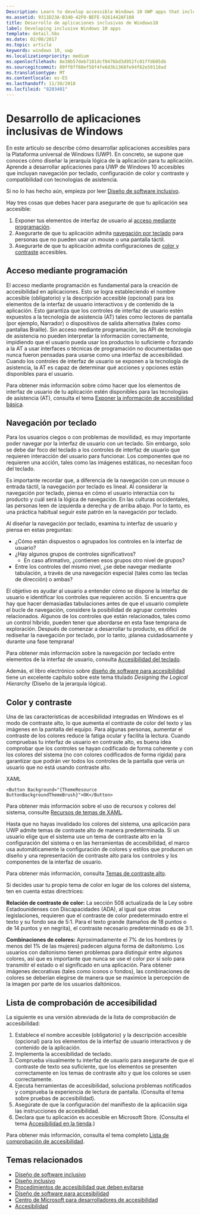 ```yaml
---
Description: Learn to develop accessible Windows 10 UWP apps that include keyboard navigation, color and contrast settings, and support for assistive technologies.
ms.assetid: 9311D23A-B340-42F0-BEFE-9261442AF108
title: Desarrollo de aplicaciones inclusivas de Windows10
label: Developing inclusive Windows 10 apps
template: detail.hbs
ms.date: 02/08/2017
ms.topic: article
keywords: windows 10, uwp
ms.localizationpriority: medium
ms.openlocfilehash: 8e38b57deb7101dcf0476bd3d952fc01ffd605db
ms.sourcegitcommit: 89ff8ff88ef58f4fe6d3b1368fe94f62e59118ad
ms.translationtype: MT
ms.contentlocale: es-ES
ms.lasthandoff: 11/30/2018
ms.locfileid: "8203401"
---
```

# <a name="developing-inclusive-windows-apps"></a>Desarrollo de aplicaciones inclusivas de Windows  

En este artículo se describe cómo desarrollar aplicaciones accesibles para la Plataforma universal de Windows (UWP). En concreto, se supone que conoces cómo diseñar la jerarquía lógica de la aplicación para tu aplicación. Aprende a desarrollar aplicaciones para UWP de Windows 10 accesibles que incluyan navegación por teclado, configuración de color y contraste y compatibilidad con tecnologías de asistencia.

Si no lo has hecho aún, empieza por leer [Diseño de software inclusivo](designing-inclusive-software.md).

Hay tres cosas que debes hacer para asegurarte de que tu aplicación sea accesible:

1. Exponer tus elementos de interfaz de usuario al [acceso mediante programación](#programmatic-access).
2. Asegurarte de que tu aplicación admita [navegación por teclado](#keyboard-navigation) para personas que no pueden usar un mouse o una pantalla táctil.
3. Asegurarte de que tu aplicación admita configuraciones de [color y contraste](#color-and-contrast) accesibles.

## <a name="programmatic-access"></a>Acceso mediante programación  
El acceso mediante programación es fundamental para la creación de accesibilidad en aplicaciones. Esto se logra estableciendo el nombre accesible (obligatorio) y la descripción accesible (opcional) para los elementos de la interfaz de usuario interactivos y de contenido de la aplicación. Esto garantiza que los controles de interfaz de usuario estén expuestos a la tecnología de asistencia (AT) tales como lectores de pantalla (por ejemplo, Narrador) o dispositivos de salida alternativa (tales como pantallas Braille). Sin acceso mediante programación, las API de tecnología de asistencia no pueden interpretar la información correctamente, impidiendo que el usuario pueda usar los productos lo suficiente o forzando a la AT a usar interfaces o técnicas de programación no documentadas que nunca fueron pensadas para usarse como una interfaz de accesibilidad. Cuando los controles de interfaz de usuario se exponen a la tecnología de asistencia, la AT es capaz de determinar qué acciones y opciones están disponibles para el usuario.  

Para obtener más información sobre cómo hacer que los elementos de interfaz de usuario de tu aplicación estén disponibles para las tecnologías de asistencia (AT), consulta el tema [Exponer la información de accesibilidad básica](basic-accessibility-information.md).

## <a name="keyboard-navigation"></a>Navegación por teclado  
Para los usuarios ciegos o con problemas de movilidad, es muy importante poder navegar por la interfaz de usuario con un teclado. Sin embargo, solo se debe dar foco del teclado a los controles de interfaz de usuario que requieren interacción del usuario para funcionar. Los componentes que no requieren una acción, tales como las imágenes estáticas, no necesitan foco del teclado.  

Es importante recordar que, a diferencia de la navegación con un mouse o entrada táctil, la navegación por teclado es lineal. Al considerar la navegación por teclado, piensa en cómo el usuario interactúa con tu producto y cuál será la lógica de navegación. En las culturas occidentales, las personas leen de izquierda a derecha y de arriba abajo. Por lo tanto, es una práctica habitual seguir este patrón en la navegación por teclado.  

Al diseñar la navegación por teclado, examina tu interfaz de usuario y piensa en estas preguntas:
* ¿Cómo están dispuestos o agrupados los controles en la interfaz de usuario?
* ¿Hay algunos grupos de controles significativos?
    * En caso afirmativo, ¿contienen esos grupos otro nivel de grupos?
*   Entre los controles del mismo nivel, ¿se debe navegar mediante tabulación, a través de una navegación especial (tales como las teclas de dirección) o ambas?

El objetivo es ayudar al usuario a entender cómo se dispone la interfaz de usuario e identificar los controles que requieren acción. Si encuentra que hay que hacer demasiadas tabulaciones antes de que el usuario complete el bucle de navegación, considere la posibilidad de agrupar controles relacionados. Algunos de los controles que están relacionados, tales como un control híbrido, pueden tener que abordarse en esta fase temprana de exploración. Después de comenzar a desarrollar tu producto, es difícil de rediseñar la navegación por teclado, por lo tanto, ¡planea cuidadosamente y durante una fase temprana!  

Para obtener más información sobre la navegación por teclado entre elementos de la interfaz de usuario, consulta [Accesibilidad del teclado](keyboard-accessibility.md).  

Además, el libro electrónico sobre [diseño de software para accesibilidad](https://www.microsoft.com/download/details.aspx?id=19262) tiene un excelente capítulo sobre este tema titulado _Designing the Logical Hierarchy_ (Diseño de la jerarquía lógica).

## <a name="color-and-contrast"></a>Color y contraste  
Una de las características de accesibilidad integradas en Windows es el modo de contraste alto, lo que aumenta el contraste de color del texto y las imágenes en la pantalla del equipo. Para algunas personas, aumentar el contraste de los colores reduce la fatiga ocular y facilita la lectura. Cuando compruebas tu interfaz de usuario en contraste alto, es buena idea comprobar que los controles se hayan codificado de forma coherente y con los colores del sistema (no con colores codificados de forma rígida) para garantizar que podrán ver todos los controles de la pantalla que vería un usuario que no está usando contraste alto.  

XAML
```xaml
<Button Background="{ThemeResource ButtonBackgroundThemeBrush}">OK</Button>
```
Para obtener más información sobre el uso de recursos y colores del sistema, consulte [Recursos de temas de XAML](../controls-and-patterns/xaml-theme-resources.md).

Hasta que no hayas invalidado los colores del sistema, una aplicación para UWP admite temas de contraste alto de manera predeterminada. Si un usuario elige que el sistema use un tema de contraste alto en la configuración del sistema o en las herramientas de accesibilidad, el marco usa automáticamente la configuración de colores y estilos que producen un diseño y una representación de contraste alto para los controles y los componentes de la interfaz de usuario.   

Para obtener más información, consulta [Temas de contraste alto](high-contrast-themes.md).  

Si decides usar tu propio tema de color en lugar de los colores del sistema, ten en cuenta estas directrices:  

**Relación de contraste de color:** La sección 508 actualizada de la Ley sobre Estadounidenses con Discapacidades (ADA), al igual que otras legislaciones, requieren que el contraste de color predeterminado entre el texto y su fondo sea de 5:1. Para el texto grande (tamaños de 18 puntos o de 14 puntos y en negrita), el contraste necesario predeterminado es de 3:1.  

**Combinaciones de colores:** Aproximadamente el 7% de los hombres (y menos del 1% de las mujeres) padecen alguna forma de daltonismo. Los usuarios con daltonismo tienen problemas para distinguir entre algunos colores, así que es importante que nunca se use el color por sí solo para transmitir el estado o el significado en una aplicación. Para obtener imágenes decorativas (tales como iconos o fondos), las combinaciones de colores se deberían elegirse de manera que se maximice la percepción de la imagen por parte de los usuarios daltónicos.  

## <a name="accessibility-checklist"></a>Lista de comprobación de accesibilidad  
La siguiente es una versión abreviada de la lista de comprobación de accesibilidad:

1. Establece el nombre accesible (obligatorio) y la descripción accesible (opcional) para los elementos de la interfaz de usuario interactivos y de contenido de la aplicación.
2. Implementa la accesibilidad de teclado.
3. Comprueba visualmente tu interfaz de usuario para asegurarte de que el contraste de texto sea suficiente, que los elementos se presenten correctamente en los temas de contraste alto y que los colores se usen correctamente.
4. Ejecuta herramientas de accesibilidad, soluciona problemas notificados y comprueba la experiencia de lectura de pantalla. (Consulta el tema sobre pruebas de accesibilidad).
5. Asegúrate de que la configuración del manifiesto de la aplicación siga las instrucciones de accesibilidad.
6. Declara que tu aplicación es accesible en Microsoft Store. (Consulta el tema [Accesibilidad en la tienda](accessibility-in-the-store.md).)

Para obtener más información, consulta el tema completo [Lista de comprobación de accesibilidad](accessibility-checklist.md).

## <a name="related-topics"></a>Temas relacionados  
* [Diseño de software inclusivo](designing-inclusive-software.md)  
* [Diseño inclusivo](http://design.microsoft.com/inclusive)
* [Procedimientos de accesibilidad que deben evitarse](practices-to-avoid.md)
* [Diseño de software para accesibilidad](https://www.microsoft.com/download/details.aspx?id=19262)
* [Centro de Microsoft para desarrolladores de accesibilidad](https://msdn.microsoft.com/enable)
* [Accesibilidad](accessibility.md)
